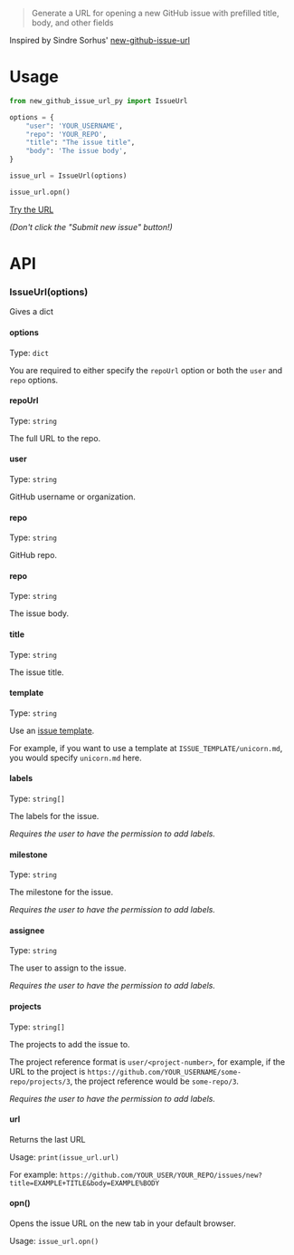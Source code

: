 > Generate a URL for opening a new GitHub issue with prefilled title, body, and other fields

Inspired by Sindre Sorhus' [new-github-issue-url](https://github.com/sindresorhus/new-github-issue-url)

# Usage

```python
from new_github_issue_url_py import IssueUrl

options = {
    "user": 'YOUR_USERNAME',
    "repo": 'YOUR_REPO',
    "title": "The issue title",
    "body": 'The issue body',
}

issue_url = IssueUrl(options)

issue_url.opn()
```

[Try the URL](https://github.com/aligoren/new-github-issue-url-py/issues/new?user=aligoren&repo=new-github-issue-url-py&title=I%27m+just+a+human&body=%0A%0A%0A---%0AI%27m+a+human.+Please+be+nice.)

*(Don't click the "Submit new issue" button!)*

# API

### IssueUrl(options)

Gives a dict

#### options

Type: `dict`

You are required to either specify the `repoUrl` option or both the `user` and `repo` options.

#### repoUrl

Type: `string`

The full URL to the repo.

#### user

Type: `string`

GitHub username or organization.

#### repo

Type: `string`

GitHub repo.

#### repo

Type: `string`

The issue body.

#### title

Type: `string`

The issue title.

#### template

Type: `string`

Use an [issue template](https://help.github.com/articles/manually-creating-a-single-issue-template-for-your-repository/).

For example, if you want to use a template at `ISSUE_TEMPLATE/unicorn.md`, you would specify `unicorn.md` here.

#### labels

Type: `string[]`

The labels for the issue.

*Requires the user to have the permission to add labels.*

#### milestone

Type: `string`

The milestone for the issue.

*Requires the user to have the permission to add labels.*

#### assignee

Type: `string`

The user to assign to the issue.

*Requires the user to have the permission to add labels.*

#### projects

Type: `string[]`

The projects to add the issue to.

The project reference format is `user/<project-number>`, for example, if the URL to the project is `https://github.com/YOUR_USERNAME/some-repo/projects/3`, the project reference would be `some-repo/3`.

*Requires the user to have the permission to add labels.*

#### url

Returns the last URL

Usage: `print(issue_url.url)`

For example: `https://github.com/YOUR_USER/YOUR_REPO/issues/new?title=EXAMPLE+TITLE&body=EXAMPLE%BODY`

#### opn()

Opens the issue URL on the new tab in your default browser.

Usage: `issue_url.opn()`